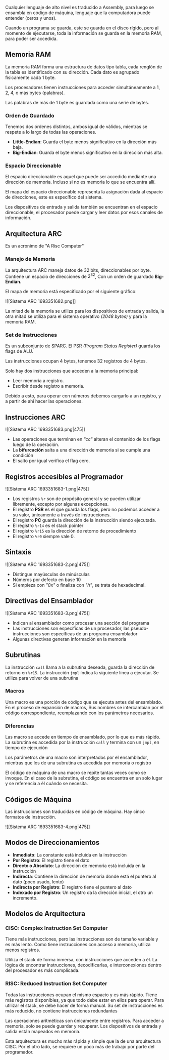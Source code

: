 Cualquier lenguaje de alto nivel es traducido a Assembly, para luego se ensambla en código de máquina, lenguaje que la computadora puede entender (ceros y unos).

Cuando un programa se guarda, este se guarda en el disco rígido, pero al momento de ejecutarse, toda la información se guarda en la memoria RAM, para poder ser accedida.

## Memoria RAM

La memoria RAM forma una estructura de datos tipo tabla, cada renglón de la tabla es identificado con su dirección. Cada dato es agrupado físicamente cada 1 byte.

Los procesadores tienen instrucciones para acceder simultáneamente a 1, 2, 4, o más bytes (palabras).

Las palabras de más de 1 byte es guardada como una serie de bytes.

### Orden de Guardado

Tenemos dos órdenes distintos, ambos igual de válidos, mientras se respete a lo largo de todas las operaciones.

- **Little-Endian**: Guarda el byte menos significativo en la dirección más baja.
- **Big-Endian**: Guarda el byte menos significativo en la dirección más alta.

### Espacio Direccionable

El espacio direccionable es aquel que puede ser accedido mediante una dirección de memoria. Incluso si no es memoria lo que se encuentra allí.

El mapa del espacio direccionable representa la asignación dada al espacio de direcciones, este es específico del sistema.

Los dispositivos de entrada y salida también se encuentran en el espacio direccionable, el procesador puede cargar y leer datos por esos canales de información.

## Arquitectura ARC

Es un acronimo de "A Risc Computer"

### Manejo de Memoria

La arquitectura ARC maneja datos de 32 bits, direccionables por byte. Contiene un espacio de direcciones de $2^{32}$, Con un orden de guardado **Big-Endian.**

El mapa de memoria está especificado por el siguiente gráfico:

![[Sistema ARC 1693351682.png]]

La mitad de la memoria se utiliza para los dispositivos de entrada y salida, la otra mitad se utiliza para el sistema operativo *(2048 bytes)* y para la memoria RAM.

### Set de Instrucciones

Es un subconjunto de SPARC. El PSR *(Program Status Register)* guarda los flags de ALU.

Las instrucciones ocupan 4 bytes, tenemos 32 registros de 4 bytes.

Solo hay dos instrucciones que acceden a la memoria principal:

- Leer memoria a registro.
- Escribir desde registro a memoria.

Debido a esto, para operar con números debemos cargarlo a un registro, y a partir de ahí hacer las operaciones.

## Instrucciones ARC

![[Sistema ARC 1693351683.png|475]]

- Las operaciones que terminan en *"cc"* alteran el contenido de los flags luego de la operación.
- La **bifurcación** salta a una dirección de memoria si se cumple una condición
- El salto por igual verifica el flag cero.

## Registros accesibles al Programador

![[Sistema ARC 1693351683-1.png|475]]

- Los registros `%r` son de propósito general y se pueden utilizar libremente, excepto por algunas excepciones.
- El registro **PSR** es el que guarda los flags, pero no podemos acceder a su valor, únicamente a través de instrucciones.
- El registro **PC** guarda la dirección de la instrucción siendo ejecutada.
- El registro `%r14` es el stack pointer
- El registro `%r15` es la dirección de retorno de procedimiento
- El registro `%r0` siempre vale 0.

## Sintaxis

![[Sistema ARC 1693351683-2.png|475]]

- Distingue mayúsculas de minúsculas
- Números por defecto en base 10
- Si empieza con *"0x"* o finaliza con *"h"*, se trata de hexadecimal.

## Directivas del Ensamblador

![[Sistema ARC 1693351683-3.png|475]]

- Indican al ensamblador como procesar una sección del programa
- Las instrucciones son específicas de un procesador, las pseudo-instrucciones son específicas de un programa ensamblador
- Algunas directivas generan información en la memoria

## Subrutinas

La instrucción `call` llama a la subrutina deseada, guarda la dirección de retorno en `%r15`. La instrucción `jmpl` índica la siguiente línea a ejecutar. Se utiliza para volver de una subrutina

### Macros

Una macro es una porción de código que se ejecuta antes del ensamblado. En el proceso de expansión de macros, Sus nombres se intercambian por el código correspondiente, reemplazando con los parámetros necesarios.

### Diferencias

Las macro se accede en tiempo de ensamblado, por lo que es más rápido. La subrutina es accedida por la instrucción `call` y termina con un `jmpl`, en tiempo de ejecución

Los parámetros de una macro son interpretados por el ensamblador, mientras que los de una subrutina es accedida por memoria o registro

El código de máquina de una macro se repite tantas veces como se invoque. En el caso de la subrutina, el código se encuentra en un solo lugar y se referencia a él cuándo se necesita.

## Códigos de Máquina

Las instrucciones son traducidas en código de máquina. Hay cinco formatos de instrucción.

![[Sistema ARC 1693351683-4.png|475]]

## Modos de Direccionamientos

- **Inmediato**: La constante está incluida en la instrucción
- **Por Registro**: El registro tiene el dato
- **Directo o Absoluto**: La dirección de memoria está incluida en la instrucción
- **Indirecta**: Contiene la dirección de memoria donde está el puntero al dato (poco usado, lento)
- **Indirecta por Registro**: El registro tiene el puntero al dato
- **Indexado por Registro**: Un registro da la dirección inicial, el otro un incremento.

## Modelos de Arquitectura

### CISC: Complex Instruction Set Computer

Tiene más instrucciones, pero las instrucciones son de tamaño variable y es más lento. Como tiene instrucciones con acceso a memoria, utiliza menos registros.

Utiliza el stack de forma inmersa, con instrucciones que acceden a él. La lógica de encontrar instrucciones, decodificarlas, e interconexiones dentro del procesador es más complicada.

### RISC: Reduced Instruction Set Computer

Todas las instrucciones ocupan el mismo espacio y es más rápido. Tiene más registros disponibles, ya que todo debe estar en ellos para operar. Para utilizar el stack, se debe hacer de forma manual. Su set de instrucciones es más reducido, no contiene instrucciones redundantes

Las operaciones aritméticas son únicamente entre registros. Para acceder a memoria, solo se puede guardar y recuperar. Los dispositivos de entrada y salida están mapeados en memoria.

Esta arquitectura es mucho más rápida y simple que la de una arquitectura CISC. Por el otro lado, se requiere un poco más de trabajo por parte del programador.
